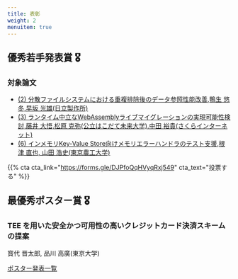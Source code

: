 ```yaml
---
title: 表彰
weight: 2
menuitem: true
---
```


## 優秀若手発表賞 🎖️

### 対象論文

- [(2) 分散ファイルシステムにおける重複排除後のデータ参照性能改善,鴨生 悠冬,早坂 光雄(日立製作所)](#paper2)
- [(3) ランタイム中立なWebAssemblyライブマイグレーションの実現可能性検討,藤井 大悟,松原 克弥(公立はこだて未来大学),中田 裕貴(さくらインターネット)](#paper3)
- [(6) インメモリKey-Value Store向けメモリエラーハンドラのテスト支援,根津 直也, 山田 浩史(東京農工大学)](#paper6)

{{% cta cta_link="https://forms.gle/DJPfoQqHVyqRxj549" cta_text="投票する" %}}

## 最優秀ポスター賞 🎖️

### TEE を用いた安全かつ可用性の高いクレジットカード決済スキームの提案
寳代 晋太郎, 品川 高廣(東京大学)


[ポスター発表一覧](#poster)

<!-- {{% cta cta_link="https://forms.gle/PJaqm7esgj5PdCpHA" cta_text="投票する" %}} -->
